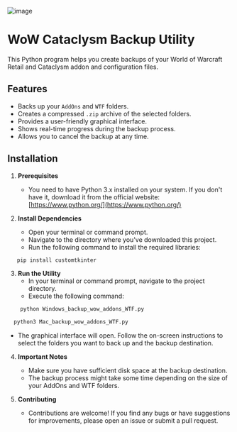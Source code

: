 ![image](https://github.com/user-attachments/assets/c0e07db6-6c4a-4c2d-a2cc-31ba87596c87)


# WoW Cataclysm Backup Utility

This Python program helps you create backups of your World of Warcraft Retail and Cataclysm addon and configuration files.

## Features

   * Backs up your `AddOns` and `WTF` folders.
   * Creates a compressed `.zip` archive of the selected folders.
   * Provides a user-friendly graphical interface.
   * Shows real-time progress during the backup process.
   * Allows you to cancel the backup at any time.

## Installation

1. **Prerequisites**
   * You need to have Python 3.x installed on your system. If you don't have it, download it from the official website: [https://www.python.org/](https://www.python.org/)

2. **Install Dependencies**
   * Open your terminal or command prompt.
   * Navigate to the directory where you've downloaded this project.
   * Run the following command to install the required libraries:

```bash
   pip install customtkinter
```
    
3. **Run the Utility**
   * In your terminal or command prompt, navigate to the project directory.
   * Execute the following command:

```bash
    python Windows_backup_wow_addons_WTF.py
```
```bash
  python3 Mac_backup_wow_addons_WTF.py
```

   * The graphical interface will open. Follow the on-screen instructions to select the folders you want to back up and the backup destination.

4. **Important Notes**
   * Make sure you have sufficient disk space at the backup destination.
   * The backup process might take some time depending on the size of your AddOns and WTF folders.

6. **Contributing**
   * Contributions are welcome! If you find any bugs or have suggestions for improvements, please open an issue or submit a pull request.
